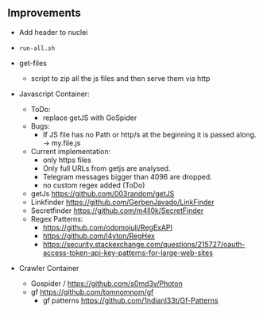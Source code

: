 ## Improvements

- Add header to nuclei
- `run-all.sh`
- get-files 
    - script to zip all the js files and then serve them via http
- Javascript Container:
    - ToDo:
        - replace getJS with GoSpider
    - Bugs:
        - If JS file has no Path or http/s at the beginning it is passed along. -> my.file.js
    - Current implementation:
        - only https files 
        - Only full URLs from getjs are analysed. 
        - Telegram messages bigger than 4096 are dropped. 
        - no custom regex added (ToDo)
    - getJs https://github.com/003random/getJS 
    - Linkfinder https://github.com/GerbenJavado/LinkFinder 
    - Secretfinder https://github.com/m4ll0k/SecretFinder 
    - Regex Patterns: 
        - https://github.com/odomojuli/RegExAPI 
        - https://github.com/l4yton/RegHex 
        - https://security.stackexchange.com/questions/215727/oauth-access-token-api-key-patterns-for-large-web-sites 

- Crawler Container
    - Gospider / https://github.com/s0md3v/Photon 
    - gf https://github.com/tomnomnom/gf
        - gf patterns https://github.com/1ndianl33t/Gf-Patterns 